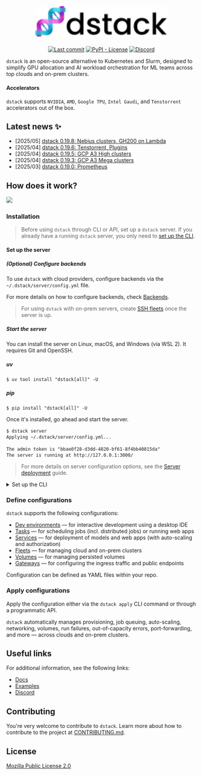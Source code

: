 <div style="text-align: center;">
<h2>
  <a target="_blank" href="https://dstack.ai">
    <picture>
      <source media="(prefers-color-scheme: dark)" srcset="https://raw.githubusercontent.com/dstackai/dstack/master/docs/assets/images/dstack-logo-dark.svg"/>
      <img alt="dstack" src="https://raw.githubusercontent.com/dstackai/dstack/master/docs/assets/images/dstack-logo.svg" width="350px"/>
    </picture>
  </a>
</h2>

[![Last commit](https://img.shields.io/github/last-commit/dstackai/dstack?style=flat-square)](https://github.com/dstackai/dstack/commits/)
[![PyPI - License](https://img.shields.io/pypi/l/dstack?style=flat-square&color=blue)](https://github.com/dstackai/dstack/blob/master/LICENSE.md)
[![Discord](https://img.shields.io/discord/1106906313969123368?style=flat-square)](https://discord.gg/u8SmfwPpMd)

</div>

`dstack` is an open-source alternative to Kubernetes and Slurm, designed to simplify GPU allocation and AI workload
orchestration for ML teams across top clouds and on-prem clusters.

#### Accelerators

`dstack` supports `NVIDIA`, `AMD`, `Google TPU`, `Intel Gaudi`, and `Tenstorrent` accelerators out of the box.

## Latest news ✨

- [2025/05] [dstack 0.19.8: Nebius clusters, GH200 on Lambda](https://github.com/dstackai/dstack/releases/tag/0.19.8)
- [2025/04] [dstack 0.19.6: Tenstorrent, Plugins](https://github.com/dstackai/dstack/releases/tag/0.19.6)
- [2025/04] [dstack 0.19.5: GCP A3 High clusters](https://github.com/dstackai/dstack/releases/tag/0.19.5)
- [2025/04] [dstack 0.19.3: GCP A3 Mega clusters](https://github.com/dstackai/dstack/releases/tag/0.19.3)
- [2025/03] [dstack 0.19.0: Prometheus](https://github.com/dstackai/dstack/releases/tag/0.19.0)

## How does it work?

<picture>
  <source media="(prefers-color-scheme: dark)" srcset="https://dstack.ai/static-assets/static-assets/images/dstack-architecture-diagram-v8-dark.svg"/>
  <img src="https://dstack.ai/static-assets/static-assets/images/dstack-architecture-diagram-v8.svg" width="750" />
</picture>

### Installation

> Before using `dstack` through CLI or API, set up a `dstack` server. If you already have a running `dstack` server, you only need to [set up the CLI](#set-up-the-cli).

#### Set up the server

##### (Optional) Configure backends

To use `dstack` with cloud providers, configure backends
via the `~/.dstack/server/config.yml` file.

For more details on how to configure backends, check [Backends](https://dstack.ai/docs/concepts/backends).

> For using `dstack` with on-prem servers, create [SSH fleets](https://dstack.ai/docs/concepts/fleets#ssh) 
> once the server is up.

##### Start the server

You can install the server on Linux, macOS, and Windows (via WSL 2). It requires Git and
OpenSSH.

##### uv

```shell
$ uv tool install "dstack[all]" -U
```

##### pip

```shell
$ pip install "dstack[all]" -U
```

Once it's installed, go ahead and start the server.

```shell
$ dstack server
Applying ~/.dstack/server/config.yml...

The admin token is "bbae0f28-d3dd-4820-bf61-8f4bb40815da"
The server is running at http://127.0.0.1:3000/
```

> For more details on server configuration options, see the
[Server deployment](https://dstack.ai/docs/guides/server-deployment) guide.


<details><summary>Set up the CLI</summary>

#### Set up the CLI

Once the server is up, you can access it via the `dstack` CLI. 

The CLI can be installed on Linux, macOS, and Windows. It requires Git and OpenSSH.

##### uv

```shell
$ uv tool install dstack -U
```

##### pip

```shell
$ pip install dstack -U
```

To point the CLI to the `dstack` server, configure it
with the server address, user token, and project name:

```shell
$ dstack project add \
    --name main \
    --url http://127.0.0.1:3000 \
    --token bbae0f28-d3dd-4820-bf61-8f4bb40815da
    
Configuration is updated at ~/.dstack/config.yml
```

</details>

### Define configurations

`dstack` supports the following configurations:
   
* [Dev environments](https://dstack.ai/docs/dev-environments) &mdash; for interactive development using a desktop IDE
* [Tasks](https://dstack.ai/docs/tasks) &mdash; for scheduling jobs (incl. distributed jobs) or running web apps
* [Services](https://dstack.ai/docs/services) &mdash; for deployment of models and web apps (with auto-scaling and authorization)
* [Fleets](https://dstack.ai/docs/fleets) &mdash; for managing cloud and on-prem clusters
* [Volumes](https://dstack.ai/docs/concepts/volumes) &mdash; for managing persisted volumes
* [Gateways](https://dstack.ai/docs/concepts/gateways) &mdash; for configuring the ingress traffic and public endpoints

Configuration can be defined as YAML files within your repo.

### Apply configurations

Apply the configuration either via the `dstack apply` CLI command or through a programmatic API.

`dstack` automatically manages provisioning, job queuing, auto-scaling, networking, volumes, run failures,
out-of-capacity errors, port-forwarding, and more &mdash; across clouds and on-prem clusters.

## Useful links

For additional information, see the following links:

* [Docs](https://dstack.ai/docs)
* [Examples](https://dstack.ai/examples)
* [Discord](https://discord.gg/u8SmfwPpMd)

## Contributing

You're very welcome to contribute to `dstack`. 
Learn more about how to contribute to the project at [CONTRIBUTING.md](CONTRIBUTING.md).

## License

[Mozilla Public License 2.0](LICENSE.md)
